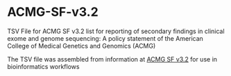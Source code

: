 # ACMG-SF-v3.2
TSV File for ACMG SF v3.2 list for reporting of secondary findings in clinical exome and genome sequencing: A policy statement of the American College of Medical Genetics and Genomics (ACMG)

The TSV file was assembled from information at [ACMG SF v3.2](https://www.gimjournal.org/action/showFullTableHTML?isHtml=true&tableId=tbl1&pii=S1098-3600%2823%2900879-1) for use in bioinformatics workflows
